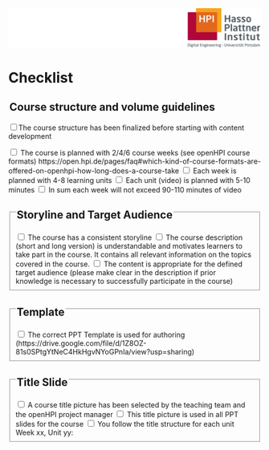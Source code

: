![HPI Logo](img/HPI_Logo.png)

# Checklist  

<legend><h2>Course structure and volume guidelines</h2></legend>  

<label><input type="checkbox" name="checkbox" value="checklist">The course structure has been finalized before starting with content development</label>  

<label>
<input type="checkbox" name="checkbox" value="checklist">
The course is planned with 2/4/6 course weeks (see openHPI course formats) https://open.hpi.de/pages/faq#which-kind-of-course-formats-are-offered-on-openhpi-how-long-does-a-course-take 
</label>
  <label>
<input type="checkbox" name="checkbox" value="checklist">
Each week is planned with 4-8 learning units
</label>
  <label>
<input type="checkbox" name="checkbox" value="checklist">
Each unit (video) is planned with 5-10 minutes
</label>
  <label>
<input type="checkbox" name="checkbox" value="checklist">
In sum each week will not exceed 90-110 minutes of video  
</label>
</fieldset>
<fieldset>
<legend><h2>Storyline and Target Audience</h2></legend>
  <label>
<input type="checkbox" name="checkbox" value="checklist">
The course has a consistent storyline
</label>
  <label>
<input type="checkbox" name="checkbox" value="checklist">
The course description (short and long version) is understandable and motivates learners to take part in the course. It contains all relevant information on the topics covered in the course.
</label>
  <label>
<input type="checkbox" name="checkbox" value="checklist">
The content is appropriate for the defined target audience (please make clear in the description if prior knowledge is necessary to successfully participate in the course)
</label>
</fieldset>
<fieldset>
<legend><h2>Template</h2></legend>
  <label>
<input type="checkbox" name="checkbox" value="checklist">
The correct PPT Template is used for authoring (https://drive.google.com/file/d/1Z8OZ-81s0SPtgYtNeC4HkHgvNYoGPnIa/view?usp=sharing)
</label>
</fieldset>
<fieldset>
<legend><h2>Title Slide</h2></legend>
  <label>
<input type="checkbox" name="checkbox" value="checklist">
A course title picture has been selected by the teaching team and the openHPI project manager
</label>
  <label>
<input type="checkbox" name="checkbox" value="checklist">
This title picture is used in all PPT slides for the course
</label>
  <label>
<input type="checkbox" name="checkbox" value="checklist">
You follow the title structure for each unit Week xx, Unit yy: <Title of Unit>
</label>
  <label>
<input type="checkbox" name="checkbox" value="checklist">
The Week Title does not exceed 38 chars (including spaces)
</label>
  <label>
<input type="checkbox" name="checkbox" value="checklist">
The Unit Title does not exceed 65 chars (including spaces)
</label>
</fieldset>
<fieldset>
<legend><h2>Slide Development: General</h2></legend>
  <label>
<input type="checkbox" name="checkbox" value="checklist">
A Graphic Check and Copy Edit is planned by the teaching team
</label>
  <label>
<input type="checkbox" name="checkbox" value="checklist">
You stay close to the template
</label>
  <label>
<input type="checkbox" name="checkbox" value="checklist">
You always have a graphic or an image on each slide
</label>
  <label>
<input type="checkbox" name="checkbox" value="checklist">
You avoid any text heavy slides
</label>
</fieldset>
<fieldset>
<legend><h2>Slide Development: Image</h2></legend>
  <label>
<input type="checkbox" name="checkbox" value="checklist">
Always quote the source where the image/graphic comes from
</label>
  <label>
<input type="checkbox" name="checkbox" value="checklist">
Graphics (Images and screenshots) are large enough for readability in the videos
</label>
  <label>
<input type="checkbox" name="checkbox" value="checklist">
You avoid (complex) animations  
</label>
</fieldset>
<legend><h2>Slide Development: Speaker Notes</h2></legend>
  <label>
<input type="checkbox" name="checkbox" value="checklist">
You plan an intro for each week 
</label>
  <label>
<input type="checkbox" name="checkbox" value="checklist">
You plan a transition to the next week/unit at the end of each unit
</label>
</fieldset>
</fieldset>
<legend><h2>Teaching Team</h2></legend>
  <label>
<input type="checkbox" name="checkbox" value="checklist">
Course concept must be created 3 months prior to the release of the course
</label>
  <label>
<input type="checkbox" name="checkbox" value="checklist">
Create a team of around 3-5 members to assist in the course content management
</label>
  <label>
<input type="checkbox" name="checkbox" value="checklist">
Organisation of content creation (e.g. timely recording and post production of videos, preparation of reading materials, etc.)
</label>
  <label>
<input type="checkbox" name="checkbox" value="checklist">
Preparation and moderation of editorial meetings for the particular course week
</label>

<label>
 <input type="checkbox" name="checkbox" value="checklist">
 Approval of weekly platform content as well as coordination of quality assurance
 </label>

  <label>
  <input type="checkbox" name="checkbox" value="checklist">
  Coordination of fora and support during the course week (together with team leader)
 </label>

<!-- # Checklist

<style>
.desgin {
 padding: 5px 10px;
 text-align: left;
 display: inline-block;
 font-size: 18px;
 margin: 10px 10px;
 cursor: pointer;
}
</style>
<body>
    <fieldset>
    <legend><h2>Course structure and volume guidelines</h2></legend>
    <label class="desgin">
    <input type="checkbox" name="checkbox" value="checklist">
    The course structure has been finalized before starting with content development
    </label>
    <label class="desgin">
    <input type="checkbox" name="checkbox" value="checklist">
    The course is planned with 2/4/6 course weeks (see openHPI course formats) https://open.hpi.de/pages/faq#which-kind-of-course-formats-are-offered-on-openhpi-how-long-does-a-course-take 
    </label>
    <label class="desgin">
    <input type="checkbox" name="checkbox" value="checklist">
    Each week is planned with 4-8 learning units
    </label>
    <label class="desgin">
    <input type="checkbox" name="checkbox" value="checklist">
    Each unit (video) is planned with 5-10 minutes
    </label>
    <label class="desgin">
    <input type="checkbox" name="checkbox" value="checklist">
    In sum each week will not exceed 90-110 minutes of video  
    </label>
    </fieldset>
    <fieldset>
    <legend><h2>Storyline and Target Audience</h2></legend>
    <label class="desgin">
    <input type="checkbox" name="checkbox" value="checklist">
    The course has a consistent storyline
    </label>
    <label class="desgin">
    <input type="checkbox" name="checkbox" value="checklist">
    The course description (short and long version) is understandable and motivates learners to take part in the course. It contains all relevant information on the topics covered in the course.
    </label>
    <label class="desgin">
    <input type="checkbox" name="checkbox" value="checklist">
    The content is appropriate for the defined target audience (please make clear in the description if prior knowledge is necessary to successfully participate in the course)
    </label>
    </fieldset>
    <fieldset>
    <legend><h2>Template</h2></legend>
    <label class="desgin">
    <input type="checkbox" name="checkbox" value="checklist">
    The correct PPT Template is used for authoring (https://drive.google.com/file/d/1Z8OZ-81s0SPtgYtNeC4HkHgvNYoGPnIa/view?usp=sharing)
    </label>
    </fieldset>
    <fieldset>
    <legend><h2>Title Slide</h2></legend>
    <label class="desgin">
    <input type="checkbox" name="checkbox" value="checklist">
    A course title picture has been selected by the teaching team and the openHPI project manager
    </label>
    <label class="desgin">
    <input type="checkbox" name="checkbox" value="checklist">
    This title picture is used in all PPT slides for the course
    </label>
    <label class="desgin">
    <input type="checkbox" name="checkbox" value="checklist">
    You follow the title structure for each unit Week xx, Unit yy: <Title of Unit>
    </label>
    <label class="desgin">
    <input type="checkbox" name="checkbox" value="checklist">
    The Week Title does not exceed 38 chars (including spaces)
    </label>
    <label class="desgin">
    <input type="checkbox" name="checkbox" value="checklist">
    The Unit Title does not exceed 65 chars (including spaces)
    </label>
    </fieldset>
    <fieldset>
    <legend><h2>Slide Development: General</h2></legend>
    <label class="desgin">
    <input type="checkbox" name="checkbox" value="checklist">
    A Graphic Check and Copy Edit is planned by the teaching team
    </label>
    <label class="desgin">
    <input type="checkbox" name="checkbox" value="checklist">
    You stay close to the template
    </label>
    <label class="desgin">
    <input type="checkbox" name="checkbox" value="checklist">
    You always have a graphic or an image on each slide
    </label>
    <label class="desgin">
    <input type="checkbox" name="checkbox" value="checklist">
    You avoid any text heavy slides
    </label>
    </fieldset>
    <fieldset>
    <legend><h2>Slide Development: Image</h2></legend>
    <label class="desgin">
    <input type="checkbox" name="checkbox" value="checklist">
    Always quote the source where the image/graphic comes from
    </label>
    <label class="desgin">
    <input type="checkbox" name="checkbox" value="checklist">
    Graphics (Images and screenshots) are large enough for readability in the videos
    </label>
    <label class="desgin">
    <input type="checkbox" name="checkbox" value="checklist">
    You avoid (complex) animations  
    </label>
    </fieldset>
    <legend><h2>Slide Development: Speaker Notes</h2></legend>
    <label class="desgin">
    <input type="checkbox" name="checkbox" value="checklist">
    You plan an intro for each week 
    </label>
    <label class="desgin">
    <input type="checkbox" name="checkbox" value="checklist">
    You plan a transition to the next week/unit at the end of each unit
    </label>
    </fieldset>
    </fieldset>
    <legend><h2>Teaching Team</h2></legend>
    <label class="desgin">
    <input type="checkbox" name="checkbox" value="checklist">
    Course concept must be created 3 months prior to the release of the course
    </label>
    <label class="desgin">
    <input type="checkbox" name="checkbox" value="checklist">
    Create a team of around 3-5 members to assist in the course content management
    </label>
    <label class="desgin">
    <input type="checkbox" name="checkbox" value="checklist">
    Organisation of content creation (e.g. timely recording and post production of videos, preparation of reading materials, etc.)
    </label>
    <label class="desgin">
    <input type="checkbox" name="checkbox" value="checklist">
    Preparation and moderation of editorial meetings for the particular course week
    </label>
    <label class="desgin">
    <input type="checkbox" name="checkbox" value="checklist">
    Approval of weekly platform content as well as coordination of quality assurance
    </label>
    <label class="desgin">
    <input type="checkbox" name="checkbox" value="checklist">
    Coordination of fora and support during the course week (together with team leader)
    </label>
    </fieldset>
</body> -->